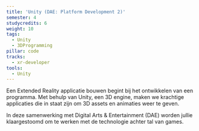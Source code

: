 ```yaml
---
title: 'Unity (DAE: Platform Development 2)'
semester: 4
studycredits: 6
weight: 10
tags:
  - Unity
  - 3DProgramming
pillar: code
tracks:
  - xr-developer
tools:
  - Unity
---
```


Een Extended Reality applicatie bouwen begint bij het ontwikkelen van een programma.
Met behulp van Unity, een 3D engine, maken we krachtige applicaties die in staat zijn om 3D assets en animaties weer te geven.

In deze samenwerking met Digital Arts & Entertainment (DAE) worden jullie klaargestoomd om te werken met de technologie achter tal van games.
